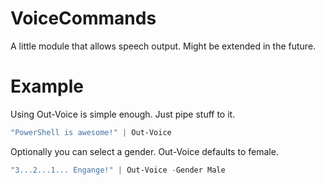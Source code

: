 # VoiceCommands
A little module that allows speech output. Might be extended in the future.

# Example
Using Out-Voice is simple enough. Just pipe stuff to it.
```powershell  
"PowerShell is awesome!" | Out-Voice
```  

Optionally you can select a gender. Out-Voice defaults to female.  
```powershell
"3...2...1... Engange!" | Out-Voice -Gender Male
```
